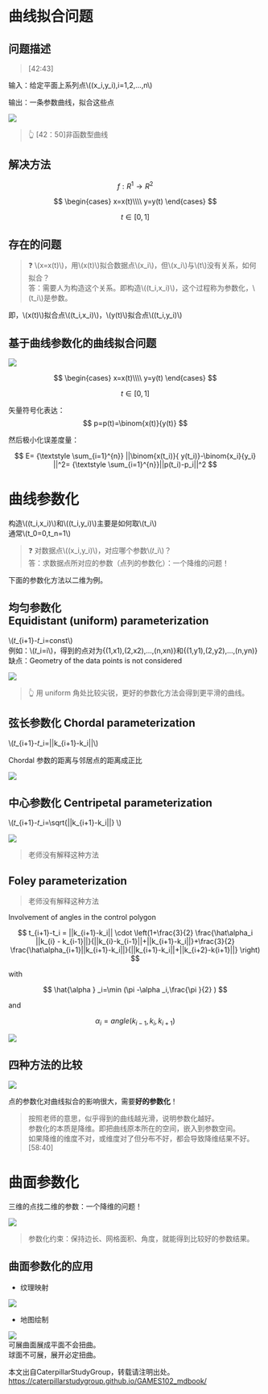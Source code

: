 # 曲线拟合问题

## 问题描述

> [42:43]

输入：给定平面上系列点\\((x_i,y_i),i=1,2,...,n\\)     

输出：一条参数曲线，拟合这些点   

![](../assets/曲线-1.png)  

> &#x1F446; [42：50]非函数型曲线  

## 解决方法

$$
f:R^1 → R^2 
$$ 

$$
\begin{cases}
x=x(t)\\\\
y=y(t) 
\end{cases}
$$


$$
t\in [0,1]
$$

## 存在的问题

> &#x2753; \\(x=x(t)\\)，用\\(x(t)\\)拟合数据点\\(x_i\\)，但\\(x_i\\)与\\(t\\)没有关系，如何拟合？  
> 答：需要人为构造这个关系。即构造\\((t_i,x_i)\\)，这个过程称为参数化，\\(t_i\\)是参数。    

即，\\(x(t)\\)拟合点\\((t_i,x_i)\\)，\\(y(t)\\)拟合点\\((t_i,y_i)\\)  

## 基于曲线参数化的曲线拟合问题

![](../assets/曲线-2.png)   

$$
\begin{cases}
 x=x(t)\\\\
y=y(t) 
\end{cases}
$$




$$
t\in [0,1]
$$

矢量符号化表达：
$$
p=p(t)=\binom{x(t)}{y(t)} 
$$

然后极小化误差度量：  

$$
E= {\textstyle \sum_{i=1}^{n}} ||\binom{x(t_i)}{ y(t_i)}-\binom{x_i}{y_i} ||^2= {\textstyle \sum_{i=1}^{n}}||p(t_i)-p_i||^2
$$

# 曲线参数化

构造\\((t_i,x_i)\\)和\\((t_i,y_i)\\)主要是如何取\\(t_i\\)   
通常\\(t_0=0,t_n=1\\)

> &#x2753; 对数据点\\((x_i,y_i)\\)，对应哪个参数\\(𝑡_i\\)？  
答：求数据点所对应的参数（点列的参数化）：一个降维的问题！      

下面的参数化方法以二维为例。  

## 均匀参数化 Equidistant (uniform) parameterization     

\\(𝑡_{i+1}-𝑡_i=const\\)   
例如：\\(𝑡_i=i\\)，得到的点对为{(1,x1),(2,x2),...,(n,xn)}和{(1,y1),(2,y2),...,(n,yn)}   
缺点：Geometry of the data points is not considered     

![](../assets/曲线-3.png) 

> &#x1F446; 用 uniform 角处比较尖锐，更好的参数化方法会得到更平滑的曲线。

## 弦长参数化 Chordal parameterization      

\\(𝑡_{i+1}-𝑡_i=||k_{i+1}-k_i||\\)    

Chordal 参数的距离与邻居点的距离成正比    

![](../assets/曲线-9.png)  

## 中心参数化 Centripetal parameterization   

\\(𝑡_{i+1}-𝑡_i=\sqrt{||k_{i+1}-k_i||} \\)  

![](../assets/曲线-4.png)   

> 老师没有解释这种方法

## Foley parameterization     

> 老师没有解释这种方法

Involvement of angles in the control polygon    

$$
t_{i+1}-t_i = ||k_{i+1}-k_i|| \cdot \left(1+\frac{3}{2} \frac{\hat\alpha_i ||k_{i} - k_{i-1}||}{||k_{i}-k_{i-1}||+||k_{i+1}-k_i||}+\frac{3}{2} \frac{\hat\alpha_{i+1}||k_{i+1}-k_i||}{||k_{i+1}-k_i||+||k_{i+2}-k{i+1}||} \right)
$$

with

$$
\hat{\alpha } _i=\min (\pi -\alpha _i,\frac{\pi }{2} )
$$

and

$$
\alpha_{i}=angle(k_{i-1},k_i,k_{i+1})
$$

![](../assets/曲线-5.png)  

## 四种方法的比较  

![](../assets/曲线-6.png)   

点的参数化对曲线拟合的影响很大，需要**好的参数化**！  

> 按照老师的意思，似乎得到的曲线越光滑，说明参数化越好。  
> 参数化的本质是降维。即把曲线原本所在的空间，嵌入到参数空间。    
如果降维的维度不对，或维度对了但分布不好，都会导致降维结果不好。[58:40]

# 曲面参数化  

三维的点找二维的参数：一个降维的问题！   

![](../assets/曲线-7.png)   

> 参数化约束：保持边长、网格面积、角度，就能得到比较好的参数结果。    

## 曲面参数化的应用

- 纹理映射  

![](../assets/曲线-8.png)   

- 地图绘制     

![](../assets/网格30.png)  
可展曲面展成平面不会扭曲。    
球面不可展，展开必定扭曲。  

本文出自CaterpillarStudyGroup，转载请注明出处。
<https://caterpillarstudygroup.github.io/GAMES102_mdbook/>

